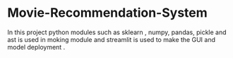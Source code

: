 # Movie-Recommendation-System
In this project python modules such as sklearn , numpy, pandas, pickle and ast is used in moking module and streamlit is used to make the GUI and model deployment . 
